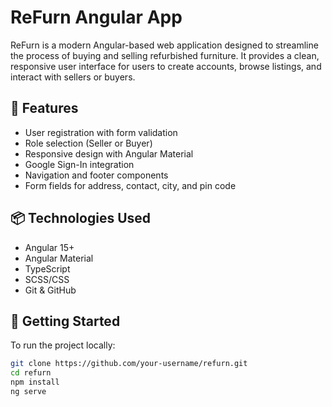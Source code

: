 # ReFurn Angular App

ReFurn is a modern Angular-based web application designed to streamline the process of buying and selling refurbished furniture. It provides a clean, responsive user interface for users to create accounts, browse listings, and interact with sellers or buyers.

## 🔧 Features

- User registration with form validation
- Role selection (Seller or Buyer)
- Responsive design with Angular Material
- Google Sign-In integration
- Navigation and footer components
- Form fields for address, contact, city, and pin code

## 📦 Technologies Used

- Angular 15+
- Angular Material
- TypeScript
- SCSS/CSS
- Git & GitHub

## 🚀 Getting Started

To run the project locally:

```bash
git clone https://github.com/your-username/refurn.git
cd refurn
npm install
ng serve
